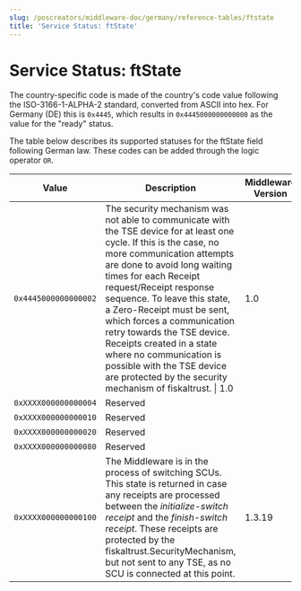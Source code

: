 ```yaml
---
slug: /poscreators/middleware-doc/germany/reference-tables/ftstate
title: 'Service Status: ftState'
---
```


# Service Status: ftState

The country-specific code is made of the country's code value following the ISO-3166-1-ALPHA-2 standard, converted from ASCII into hex. For Germany (DE) this is `0x4445`, which results in `0x4445000000000000` as the value for the "ready" status.

The table below describes its supported statuses for the ftState field following German law. These codes can be added through the logic operator `OR`<span id="t-service-status-ftstate-22">.</span>

| **Value**            | **Description**                                                                                     | **Middleware Version** |
|----------------------|-----------------------------------------------------------------------------------------------------|---------------------|
| `0x4445000000000002` | The security mechanism was not able to communicate with the TSE device for at least one cycle. If this is the case, no more communication attempts are done to avoid long waiting times for each Receipt request/Receipt response sequence. To leave this state, a Zero-Receipt must be sent, which forces a communication retry towards the TSE device.<br /> Receipts created in a state where no communication is possible with the TSE device are protected by the security mechanism of fiskaltrust. \| 1.0 | 1.0                 |
| `0xXXXX000000000004` | Reserved                                                                                            |                     |
| `0xXXXX000000000010` | Reserved                                                                                            |                     |
| `0xXXXX000000000020` | Reserved                                                                                            |                     |
| `0xXXXX000000000080` | Reserved                                                                                            |                     |
| `0xXXXX000000000100` | The Middleware is in the process of switching SCUs. This state is returned in case any receipts are processed between the _initialize-switch receipt_ and the _finish-switch receipt_. These receipts are protected by the fiskaltrust.SecurityMechanism, but not sent to any TSE, as no SCU is connected at this point. |   1.3.19                  |

